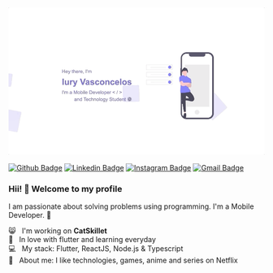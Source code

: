 <img src="https://github.com/iury0393/iury0393/blob/master/README2.gif?raw=true"/>

[![Github Badge](https://img.shields.io/badge/-Github-000?style=plastic&logo=Github&logoColor=white&link=https://github.com/iury0393)](https://github.com/iury0393)
[![Linkedin Badge](https://img.shields.io/badge/-LinkedIn-blue?style=plastic&logo=Linkedin&logoColor=white&link=https://www.linkedin.com/in/iury-vasconcelos-dev/)](https://www.linkedin.com/in/iury-vasconcelos-dev/)
[![Instagram Badge](https://img.shields.io/badge/-Instagram-F38B28?style=plastic&labelColor=F38B28&logo=instagram&logoColor=white&link=https://www.instagram.com/iury.vasc/)](https://www.instagram.com/iury.vasc/)
[![Gmail Badge](https://img.shields.io/badge/-Gmail-c14438?style=plastic&logo=Gmail&logoColor=white&link=mailto:iury0393@gmail.com)](mailto:iury0393@gmail.com)

### Hii! 👋 Welcome to my profile

I am passionate about solving problems using programming.
I'm a Mobile Developer. 📱

:smile_cat:  &nbsp; I'm working on **CatSkillet**
<br/> :blue_heart: &nbsp; In love with flutter and learning everyday
<br/> :computer: &nbsp; My stack: Flutter, ReactJS, Node.js & Typescript
<br/> 💬  &nbsp; About me: I like technologies, games, anime and series on Netflix
